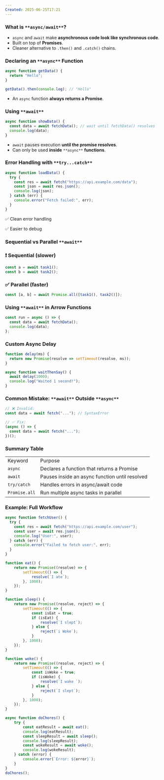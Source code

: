 ```yaml
---
Created: 2025-06-25T17:21
---
```

### **What is** `**async/await**`**?**

- `async` and `await` make **asynchronous code look like synchronous code**.
- Built on top of **Promises**.
- Cleaner alternative to `.then()` and `.catch()` chains.

  

### **Declaring an** `**async**` **Function**

```JavaScript
async function getData() {
  return "Hello";
}

getData().then(console.log); // "Hello"
```

- An `async` function **always returns a Promise**.

  

### **Using** `**await**`

```JavaScript
async function showData() {
  const data = await fetchData(); // wait until fetchData() resolves
  console.log(data);
}
```

- `await` pauses execution **until the promise resolves**.
- Can only be used **inside** `**async**` **functions**.

  

### **Error Handling with** `**try...catch**`

```JavaScript
async function loadData() {
  try {
    const res = await fetch("https://api.example.com/data");
    const json = await res.json();
    console.log(json);
  } catch (err) {
    console.error("Fetch failed:", err);
  }
}
```

✅ Clean error handling

✅ Easier to debug

  

### **Sequential vs Parallel** `**await**`

### ❗ Sequential (slower)

```JavaScript
const a = await task1();
const b = await task2();
```

### ✅ Parallel (faster)

```JavaScript
const [a, b] = await Promise.all([task1(), task2()]);
```

  

### **Using** `**await**` **in Arrow Functions**

```JavaScript
const run = async () => {
  const data = await fetchData();
  console.log(data);
};
```

  

### **Custom Async Delay**

```JavaScript
function delay(ms) {
  return new Promise(resolve => setTimeout(resolve, ms));
}

async function waitThenSay() {
  await delay(1000);
  console.log("Waited 1 second!");
}
```

  

### **Common Mistake:** `**await**` **Outside** `**async**`

```JavaScript
// ❌ Invalid:
const data = await fetch("..."); // SyntaxError

// ✅ Fix:
(async () => {
  const data = await fetch("...");
})();
```

  

### Summary Table

|   |   |
|---|---|
|Keyword|Purpose|
|`async`|Declares a function that returns a Promise|
|`await`|Pauses inside an async function until resolved|
|`try/catch`|Handles errors in async/await code|
|`Promise.all`|Run multiple async tasks in parallel|

  

### Example: Full Workflow

```JavaScript
async function fetchUser() {
  try {
    const res = await fetch("https://api.example.com/user");
    const user = await res.json();
    console.log("User:", user);
  } catch (err) {
    console.error("Failed to fetch user:", err);
  }
}
```

  

```JavaScript
function eat() {
    return new Promise((resolve) => {
        setTimeout(() => {
            resolve(`I ate`);
        }, 1000);
    });
}

function sleep() {
    return new Promise((resolve, reject) => {
        setTimeout(() => {
            const isEat = true;
            if (isEat) {
                resolve(`I slept`);
            } else {
                reject(`i Woke`);
            }
        }, 1000);
    });
}

function woke() {
    return new Promise((resolve, reject) => {
        setTimeout(() => {
            const isWoke = true;
            if (isWoke) {
                resolve(`I wake `);
            } else {
                reject(`I slept`);
            }
        }, 1000);
    });
}

async function doChores() {
    try {
        const eatResult = await eat();
        console.log(eatResult);
        const sleepResult = await sleep();
        console.log(sleepResult);
        const wokeResult = await woke();
        console.log(wokeResult);
    } catch (error) {
        console.error(`Error: ${error}`);
    }
}
doChores();
```